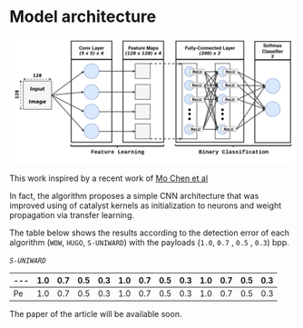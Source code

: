 # Model architecture
![alt text](images/model.png "Proposed model")

This work inspired by a recent work of [Mo Chen et al](http://www.ws.binghamton.edu/fridrich/Research/jpeg-phase-aware-Final.pdf)

In fact, the algorithm proposes a simple CNN architecture that was improved using of catalyst kernels as initialization to neurons and weight propagation via transfer learning.

The table below shows the results according to the detection error of each algorithm (`WOW`, `HUGO`, `S-UNIWARD`) with the payloads (`1.0`, `0.7` , `0.5` , `0.3`) bpp.

*`S-UNIWARD`* 

| --- | 1.0 | 0.7 | 0.5 | 0.3 | 1.0 | 0.7 | 0.5 | 0.3 | 1.0 | 0.7 | 0.5 | 0.3 |
| --- | --- | --- | --- | --- | --- | --- | --- | --- | --- | --- | --- | --- |
| Pe | 1.0 | 0.7 | 0.5 | 0.3 | 1.0 | 0.7 | 0.5 | 0.3 | 1.0 | 0.7 | 0.5 | 0.3 |


The paper of the article will be available soon.